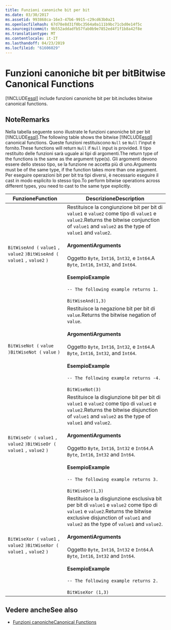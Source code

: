 ```yaml
---
title: Funzioni canoniche bit per bit
ms.date: 03/30/2017
ms.assetid: 993868ca-16e3-47b6-9915-c29cd63b0a21
ms.openlocfilehash: 67d78e8d31f0bc3564a0a111b9bc71cbd0e14f5c
ms.sourcegitcommit: 9b552addadfb57fab0b9e7852ed4f1f1b8a42f8e
ms.translationtype: MT
ms.contentlocale: it-IT
ms.lasthandoff: 04/23/2019
ms.locfileid: "61606029"
---
```

# <a name="bitwise-canonical-functions"></a><span data-ttu-id="efad8-102">Funzioni canoniche bit per bit</span><span class="sxs-lookup"><span data-stu-id="efad8-102">Bitwise Canonical Functions</span></span>
[!INCLUDE[esql](../../../../../../includes/esql-md.md)] <span data-ttu-id="efad8-103">include funzioni canoniche bit per bit.</span><span class="sxs-lookup"><span data-stu-id="efad8-103">includes bitwise canonical functions.</span></span>  
  
## <a name="remarks"></a><span data-ttu-id="efad8-104">Note</span><span class="sxs-lookup"><span data-stu-id="efad8-104">Remarks</span></span>  
 <span data-ttu-id="efad8-105">Nella tabella seguente sono illustrate le funzioni canoniche bit per bit [!INCLUDE[esql](../../../../../../includes/esql-md.md)].</span><span class="sxs-lookup"><span data-stu-id="efad8-105">The following table shows the bitwise [!INCLUDE[esql](../../../../../../includes/esql-md.md)] canonical functions.</span></span> <span data-ttu-id="efad8-106">Queste funzioni restituiscono `Null` se `Null` l'input è fornito.</span><span class="sxs-lookup"><span data-stu-id="efad8-106">These functions will return `Null` if `Null` input is provided.</span></span> <span data-ttu-id="efad8-107">Il tipo restituito delle funzioni sarà uguale ai tipi di argomenti.</span><span class="sxs-lookup"><span data-stu-id="efad8-107">The return type of the functions is the same as the argument type(s).</span></span> <span data-ttu-id="efad8-108">Gli argomenti devono essere dello stesso tipo, se la funzione ne accetta più di uno.</span><span class="sxs-lookup"><span data-stu-id="efad8-108">Arguments must be of the same type, if the function takes more than one argument.</span></span> <span data-ttu-id="efad8-109">Per eseguire operazioni bit per bit tra tipi diversi, è necessario eseguire il cast in modo esplicito lo stesso tipo.</span><span class="sxs-lookup"><span data-stu-id="efad8-109">To perform bitwise operations across different types, you need to cast to the same type explicitly.</span></span>  
  
|<span data-ttu-id="efad8-110">Funzione</span><span class="sxs-lookup"><span data-stu-id="efad8-110">Function</span></span>|<span data-ttu-id="efad8-111">Descrizione</span><span class="sxs-lookup"><span data-stu-id="efad8-111">Description</span></span>|  
|--------------|-----------------|  
|<span data-ttu-id="efad8-112">`BitWiseAnd (` `value1` `,`  `value2` `)`</span><span class="sxs-lookup"><span data-stu-id="efad8-112">`BitWiseAnd (` `value1` `,`  `value2` `)`</span></span>|<span data-ttu-id="efad8-113">Restituisce la congiunzione bit per bit di `value1` e `value2` come tipo di `value1` e `value2`.</span><span class="sxs-lookup"><span data-stu-id="efad8-113">Returns the bitwise conjunction of `value1` and `value2` as the type of `value1` and `value2`.</span></span><br /><br /> <span data-ttu-id="efad8-114">**Argomenti**</span><span class="sxs-lookup"><span data-stu-id="efad8-114">**Arguments**</span></span><br /><br /> <span data-ttu-id="efad8-115">Oggetto `Byte`, `Int16`, `Int32`, e `Int64`.</span><span class="sxs-lookup"><span data-stu-id="efad8-115">A `Byte`, `Int16`, `Int32`, and `Int64`.</span></span><br /><br /> <span data-ttu-id="efad8-116">**Esempio**</span><span class="sxs-lookup"><span data-stu-id="efad8-116">**Example**</span></span><br /><br /> `-- The following example returns 1.`<br /><br /> `BitWiseAnd(1,3)`|  
|<span data-ttu-id="efad8-117">`BitWiseNot (` `value` `)`</span><span class="sxs-lookup"><span data-stu-id="efad8-117">`BitWiseNot (` `value` `)`</span></span>|<span data-ttu-id="efad8-118">Restituisce la negazione bit per bit di `value`.</span><span class="sxs-lookup"><span data-stu-id="efad8-118">Returns the bitwise negation of `value`.</span></span><br /><br /> <span data-ttu-id="efad8-119">**Argomenti**</span><span class="sxs-lookup"><span data-stu-id="efad8-119">**Arguments**</span></span><br /><br /> <span data-ttu-id="efad8-120">Oggetto `Byte`, `Int16`, `Int32`, e `Int64`.</span><span class="sxs-lookup"><span data-stu-id="efad8-120">A `Byte`, `Int16`, `Int32`, and `Int64`.</span></span><br /><br /> <span data-ttu-id="efad8-121">**Esempio**</span><span class="sxs-lookup"><span data-stu-id="efad8-121">**Example**</span></span><br /><br /> `-- The following example returns -4.`<br /><br /> `BitWiseNot(3)`|  
|<span data-ttu-id="efad8-122">`BitWiseOr (` `value1` `,`  `value2` `)`</span><span class="sxs-lookup"><span data-stu-id="efad8-122">`BitWiseOr (` `value1` `,`  `value2` `)`</span></span>|<span data-ttu-id="efad8-123">Restituisce la disgiunzione bit per bit di `value1` e `value2` come tipo di `value1` e `value2`.</span><span class="sxs-lookup"><span data-stu-id="efad8-123">Returns the bitwise disjunction of `value1` and `value2` as the type of `value1` and `value2`.</span></span><br /><br /> <span data-ttu-id="efad8-124">**Argomenti**</span><span class="sxs-lookup"><span data-stu-id="efad8-124">**Arguments**</span></span><br /><br /> <span data-ttu-id="efad8-125">Oggetto `Byte`, `Int16`, `Int32` e `Int64`.</span><span class="sxs-lookup"><span data-stu-id="efad8-125">A `Byte`, `Int16`, `Int32` and `Int64`.</span></span><br /><br /> <span data-ttu-id="efad8-126">**Esempio**</span><span class="sxs-lookup"><span data-stu-id="efad8-126">**Example**</span></span><br /><br /> `-- The following example returns 3.`<br /><br /> `BitWiseOr(1,3)`|  
|<span data-ttu-id="efad8-127">`BitWiseXor (` `value1` `,`  `value2` `)`</span><span class="sxs-lookup"><span data-stu-id="efad8-127">`BitWiseXor (` `value1` `,`  `value2` `)`</span></span>|<span data-ttu-id="efad8-128">Restituisce la disgiunzione esclusiva bit per bit di `value1` e `value2` come tipo di `value1` e `value2`.</span><span class="sxs-lookup"><span data-stu-id="efad8-128">Returns the bitwise exclusive disjunction of `value1` and `value2` as the type of `value1` and `value2`.</span></span><br /><br /> <span data-ttu-id="efad8-129">**Argomenti**</span><span class="sxs-lookup"><span data-stu-id="efad8-129">**Arguments**</span></span><br /><br /> <span data-ttu-id="efad8-130">Oggetto `Byte`, `Int16`, `Int32` e `Int64`.</span><span class="sxs-lookup"><span data-stu-id="efad8-130">A `Byte`, `Int16`, `Int32` and `Int64`.</span></span><br /><br /> <span data-ttu-id="efad8-131">**Esempio**</span><span class="sxs-lookup"><span data-stu-id="efad8-131">**Example**</span></span><br /><br /> `-- The following example returns 2.`<br /><br /> `BitWiseXor (1,3)`|  
  
## <a name="see-also"></a><span data-ttu-id="efad8-132">Vedere anche</span><span class="sxs-lookup"><span data-stu-id="efad8-132">See also</span></span>

- [<span data-ttu-id="efad8-133">Funzioni canoniche</span><span class="sxs-lookup"><span data-stu-id="efad8-133">Canonical Functions</span></span>](../../../../../../docs/framework/data/adonet/ef/language-reference/canonical-functions.md)
